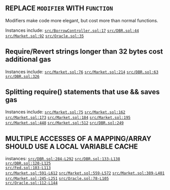 ## REPLACE `MODIFIER` WITH `FUNCTION`
Modifiers make code more elegant, but cost more than normal functions.

Instances include:
[`src/BorrowController.sol:17`](https://github.com/code-423n4/2022-10-inverse/blob/main/src/BorrowController.sol#L17)
[`src/DBR.sol:44`](https://github.com/code-423n4/2022-10-inverse/blob/main/src/DBR.sol#L44)
[`src/Market.sol:92`](https://github.com/code-423n4/2022-10-inverse/blob/main/src/Market.sol#L92)
[`src/Oracle.sol:35`](https://github.com/code-423n4/2022-10-inverse/blob/main/src/Oracle.sol#L35)

## Require/Revert strings longer than 32 bytes cost additional gas
Instances include:
[`src/Market.sol:76`](https://github.com/code-423n4/2022-10-inverse/blob/main/src/Market.sol#L76)
[`src/Market.sol:214`](https://github.com/code-423n4/2022-10-inverse/blob/main/src/Market.sol#L214)
[`src/DBR.sol:63`](https://github.com/code-423n4/2022-10-inverse/blob/main/src/DBR.sol#L63)
[`src/DBR.sol:326`](https://github.com/code-423n4/2022-10-inverse/blob/main/src/DBR.sol#L326)

## Splitting require() statements that use && saves gas
Instances include:
[`src/Market.sol:75`](https://github.com/code-423n4/2022-10-inverse/blob/main/src/Market.sol#L75)
[`src/Market.sol:162`](https://github.com/code-423n4/2022-10-inverse/blob/main/src/Market.sol#L162)
[`src/Market.sol:173`](https://github.com/code-423n4/2022-10-inverse/blob/main/src/Market.sol#L173)
[`src/Market.sol:184`](https://github.com/code-423n4/2022-10-inverse/blob/main/src/Market.sol#L184)
[`src/Market.sol:195`](https://github.com/code-423n4/2022-10-inverse/blob/main/src/Market.sol#L195)
[`src/Market.sol:448`](https://github.com/code-423n4/2022-10-inverse/blob/main/src/Market.sol#L448)
[`src/Market.sol:512`](https://github.com/code-423n4/2022-10-inverse/blob/main/src/Market.sol#L512)
[`src/DBR.sol:249`](https://github.com/code-423n4/2022-10-inverse/blob/main/src/DBR.sol#L249)

## MULTIPLE ACCESSES OF A MAPPING/ARRAY SHOULD USE A LOCAL VARIABLE CACHE
instances:
[`src/DBR.sol:284-L292`](https://github.com/code-423n4/2022-10-inverse/blob/main/src/DBR.sol#L284-L292)
[`src/DBR.sol:133-L138`](https://github.com/code-423n4/2022-10-inverse/blob/main/src/DBR.sol#L133-L138)      
[`src/DBR.sol:120-L125`](https://github.com/code-423n4/2022-10-inverse/blob/main/src/DBR.sol#L120-L125)      
[`src/Fed.sol:103-L113`](https://github.com/code-423n4/2022-10-inverse/blob/main/src/Fed.sol#L103-L113)      
[`src/Market.sol:591-L612`](https://github.com/code-423n4/2022-10-inverse/blob/main/src/Market.sol#L591-L612)
[`src/Market.sol:559-L572`](https://github.com/code-423n4/2022-10-inverse/blob/main/src/Market.sol#L559-L572)
[`src/Market.sol:389-L401`](https://github.com/code-423n4/2022-10-inverse/blob/main/src/Market.sol#L389-L401)
[`src/Market.sol:245-L251`](https://github.com/code-423n4/2022-10-inverse/blob/main/src/Market.sol#L245-L251)
[`src/Oracle.sol:78-L105`](https://github.com/code-423n4/2022-10-inverse/blob/main/src/Oracle.sol#L78-L105)  
[`src/Oracle.sol:112-L144`](https://github.com/code-423n4/2022-10-inverse/blob/main/src/Oracle.sol#L112-L144)